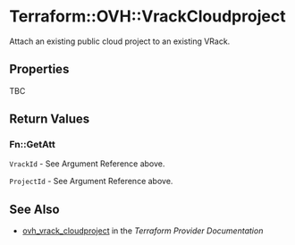 # Terraform::OVH::VrackCloudproject

Attach an existing public cloud project to an existing VRack.

## Properties

TBC

## Return Values

### Fn::GetAtt

`VrackId` - See Argument Reference above.

`ProjectId` - See Argument Reference above.

## See Also

* [ovh_vrack_cloudproject](https://www.terraform.io/docs/providers/ovh/r/vrack_cloudproject.html) in the _Terraform Provider Documentation_